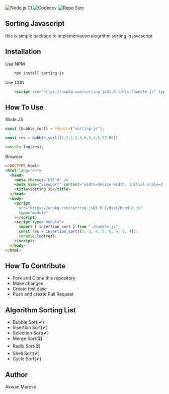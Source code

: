 ![Node.js CI](https://github.com/akwanmaroso/sorting-js/workflows/Node.js%20CI/badge.svg?branch=master) ![Codecov](https://img.shields.io/codecov/c/github/akwanmaroso/sorting-js?style=flat-square) ![Repo Size](https://img.shields.io/github/repo-size/akwanmaroso/sorting-js)

## Sorting Javascript

this is simple package to implementation alogrithm sorting in javascript

## Installation

Use NPM

```shell
    npm install sorting-js
```

Use CDN

```html
    <script src="https://unpkg.com/sorting-js@1.0.1/dist/bundle.js" type="module"></script>
```

## How To Use

Node.JS

```js
const {bubble_sort} = require("sorting-js");

const res = bubble_sort([1,2,1,2,5,6,5,3,5,57,86])

console.log(res);
```

Browser

```html
<!DOCTYPE html>
<html lang="en">
  <head>
    <meta charset="UTF-8" />
    <meta name="viewport" content="width=device-width, initial-scale=1.0" />
    <title>Sorting JS</title>
  </head>
  <body>
    <script
      src="https://unpkg.com/sorting-js@1.0.1/dist/bundle.js"
      type="module"
    ></script>
    <script type="module">
      import { insertion_sort } from "./bundle.js";
      const res = insertion_sort([2, 3, 4, 5, 6, 4, 3, 4]);
      console.log(res);
    </script>
  </body>
</html>
```

## How To Contribute

- Fork and Clone this repository
- Make changes
- Create test case
- Push and create Pull Request

## Algorithm Sorting List

- Bubble Sort(✔)
- Insertion Sort(✔)
- Selection Sort(✔)
- Merge Sort(⏳)
- Radix Sort(⏳)
- Shell Sort(✔)
- Cycle Sort(✔)

## Author

Akwan Maroso
